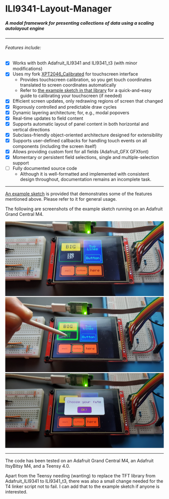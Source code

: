# ILI9341-Layout-Manager
##### A modal framework for presenting collections of data using a scaling autolayout engine

---

###### Features include:
- [x] Works with both Adafruit_ILI9341 and ILI9341_t3 (with minor modifications)
- [x] Uses my fork [XPT2046_Calibrated](https://github.com/ardnew/XPT2046_Calibrated) for touchscreen interface
   - Provides touchscreen calibration, so you get touch coordinates translated to screen coordinates automatically
   - Refer to [the example sketch in that library](https://github.com/ardnew/XPT2046_Calibrated/blob/master/examples/TouchCalibration/TouchCalibration.ino) for a quick-and-easy guide to calibrating your touchscreen (if needed)
- [x] Efficient screen updates, only redrawing regions of screen that changed
- [x] Rigorously controlled and predictable draw cycles
- [x] Dynamic layering architecture; for, e.g., modal popovers
- [x] Real-time updates to field content
- [x] Supports automatic layout of panel content in both horizontal and vertical directions
- [x] Subclass-friendly object-oriented architecture designed for extensibility
- [x] Supports user-defined callbacks for handling touch events on all components (including the screen itself)
- [x] Allows providing custom font for all fields (Adafruit_GFX GFXfont)
- [x] Momentary or persistent field selections, single and multiple-selection support
- [ ] Fully documented source code
   - Although it is well-formatted and implemented with consistent design throughout, documentation remains an incomplete task.

---

[An example sketch](examples/ilm-demo/ilm-demo.ino) is provided that demonstrates some of the features mentioned above. Please refer to it for general usage. 

The following are screenshots of the example sketch running on an Adafruit Grand Central M4. 

![ilm-demo.ino - initial layout](extras/layout-1.jpg)
![ilm-demo.ino - modal popover](extras/layout-2.jpg)
![ilm-demo.ino - a nested button press](extras/layout-3.jpg)

---

The code has been tested on an Adafruit Grand Central M4, an Adafruit ItsyBitsy M4, and a Teensy 4.0. 

Apart from the Teensy needing (wanting) to replace the TFT library from Adafruit_ILI9341 to ILI9341_t3, there was also a small change needed for the T4 linker script not to fail. I can add that to the example sketch if anyone is interested.
